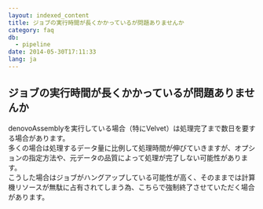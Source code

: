 ```yaml
---
layout: indexed_content
title: ジョブの実行時間が長くかかっているが問題ありませんか
category: faq
db:
  - pipeline
date: 2014-05-30T17:11:33
lang: ja
---
```


## ジョブの実行時間が長くかかっているが問題ありませんか

denovoAssemblyを実行している場合（特にVelvet）は処理完了まで数日を要する場合があります。<br>多くの場合は処理するデータ量に比例して処理時間が伸びていきますが、オプションの指定方法や、元データの品質によって処理が完了しない可能性があります。<br>こうした場合はジョブがハングアップしている可能性が高く、そのままでは計算機リソースが無駄に占有されてしまう為、こちらで強制終了させていただく場合があります。